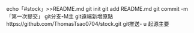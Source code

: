 echo「#stock」>>README.md 
git init 
git add README.md 
git commit -m「第一次提交」
git分支-M主
git遠端新增原點https://github.com/ThomasTsao0704/stock.git
 git推送- u 起源主要
